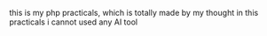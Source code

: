 this is my php practicals, which is totally made by my thought 
in this practicals i cannot used any AI tool
